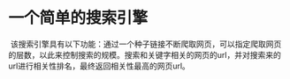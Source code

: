 # 一个简单的搜索引擎　　　
  该搜索引擎具有以下功能：通过一个种子链接不断爬取网页，可以指定爬取网页的层数，以此来控制搜索的规模。搜索和关键字相关的网页的url，并对搜索来的url进行相关性排名，最终返回相关性最高的网页url。
